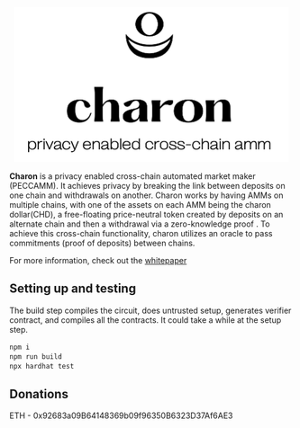 <p align="center">
    <img src= './public/charonLogo.png' height="275"/>
</p>


<b>Charon</b> is a privacy enabled cross-chain automated market maker (PECCAMM). It achieves privacy by breaking the link between deposits on one chain and withdrawals on another.  Charon works by having AMMs on multiple chains, with one of the assets on each AMM being the charon dollar(CHD), a free-floating price-neutral token created by deposits on an alternate chain and then a withdrawal via a zero-knowledge proof . To achieve this cross-chain functionality, charon utilizes an oracle to pass commitments (proof of deposits) between chains.  

For more information, check out the [whitepaper](https://github.com/charonAMM/writings/blob/main/whitepaper.pdf)

## Setting up and testing

The build step compiles the circuit, does untrusted setup, generates verifier contract, and compiles all the contracts. It could take a while at the setup step.

```sh
npm i
npm run build
npx hardhat test
```

## Donations

ETH - 0x92683a09B64148369b09f96350B6323D37Af6AE3